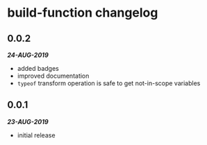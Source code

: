 # build-function changelog

## 0.0.2

***24-AUG-2019***

* added badges
* improved documentation
* `typeof` transform operation is safe to get not-in-scope variables

## 0.0.1

***23-AUG-2019***

* initial release
